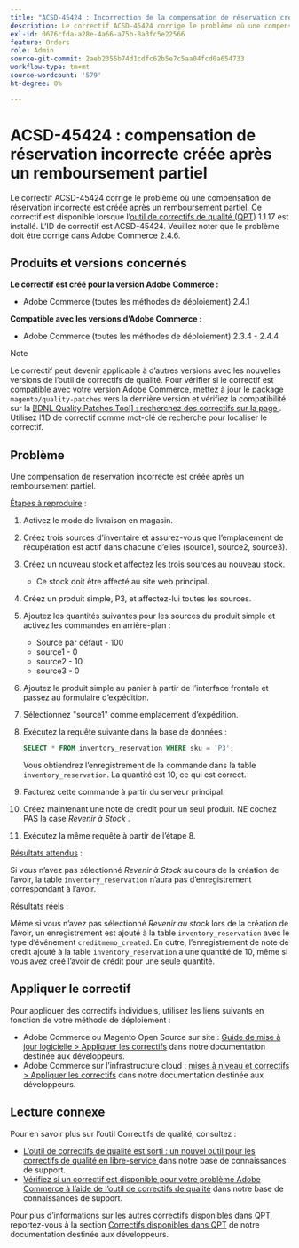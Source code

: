 ```yaml
---
title: "ACSD-45424 : Incorrection de la compensation de réservation créée après un remboursement partiel"
description: Le correctif ACSD-45424 corrige le problème où une compensation de réservation incorrecte est créée après un remboursement partiel. Ce correctif est disponible lorsque l’[outil de correctifs de qualité (QPT)](/help/announcements/adobe-commerce-announcements/magento-quality-patches-released-new-tool-to-self-serve-quality-patches.md) 1.1.17 est installé. L’ID de correctif est ACSD-45424. Veuillez noter que le problème doit être corrigé dans Adobe Commerce 2.4.6.
exl-id: 0676cfda-a28e-4a66-a75b-8a3fc5e22566
feature: Orders
role: Admin
source-git-commit: 2aeb2355b74d1cdfc62b5e7c5aa04fcd0a654733
workflow-type: tm+mt
source-wordcount: '579'
ht-degree: 0%

---
```


# ACSD-45424 : compensation de réservation incorrecte créée après un remboursement partiel

Le correctif ACSD-45424 corrige le problème où une compensation de réservation incorrecte est créée après un remboursement partiel. Ce correctif est disponible lorsque l’[outil de correctifs de qualité (QPT)](/help/announcements/adobe-commerce-announcements/magento-quality-patches-released-new-tool-to-self-serve-quality-patches.md) 1.1.17 est installé. L’ID de correctif est ACSD-45424. Veuillez noter que le problème doit être corrigé dans Adobe Commerce 2.4.6.

## Produits et versions concernés

**Le correctif est créé pour la version Adobe Commerce :**

* Adobe Commerce (toutes les méthodes de déploiement) 2.4.1

**Compatible avec les versions d’Adobe Commerce :**

* Adobe Commerce (toutes les méthodes de déploiement) 2.3.4 - 2.4.4

>[!NOTE]
>
>Le correctif peut devenir applicable à d’autres versions avec les nouvelles versions de l’outil de correctifs de qualité. Pour vérifier si le correctif est compatible avec votre version Adobe Commerce, mettez à jour le package `magento/quality-patches` vers la dernière version et vérifiez la compatibilité sur la [[!DNL Quality Patches Tool] : recherchez des correctifs sur la page ](https://experienceleague.adobe.com/tools/commerce-quality-patches/index.html). Utilisez l’ID de correctif comme mot-clé de recherche pour localiser le correctif.

## Problème

Une compensation de réservation incorrecte est créée après un remboursement partiel.

<u>Étapes à reproduire</u> :

1. Activez le mode de livraison en magasin.
1. Créez trois sources d’inventaire et assurez-vous que l’emplacement de récupération est actif dans chacune d’elles (source1, source2, source3).
1. Créez un nouveau stock et affectez les trois sources au nouveau stock.
   * Ce stock doit être affecté au site web principal.
1. Créez un produit simple, P3, et affectez-lui toutes les sources.
1. Ajoutez les quantités suivantes pour les sources du produit simple et activez les commandes en arrière-plan :
   * Source par défaut - 100
   * source1 - 0
   * source2 - 10
   * source3 - 0
1. Ajoutez le produit simple au panier à partir de l’interface frontale et passez au formulaire d’expédition.
1. Sélectionnez &quot;source1&quot; comme emplacement d’expédition.
1. Exécutez la requête suivante dans la base de données :

   ```sql
   SELECT * FROM inventory_reservation WHERE sku = 'P3';
   ```

   Vous obtiendrez l’enregistrement de la commande dans la table `inventory_reservation`. La quantité est 10, ce qui est correct.
1. Facturez cette commande à partir du serveur principal.
1. Créez maintenant une note de crédit pour un seul produit. NE cochez PAS la case *Revenir à Stock* .
1. Exécutez la même requête à partir de l’étape 8.

<u>Résultats attendus</u> :

Si vous n’avez pas sélectionné *Revenir à Stock* au cours de la création de l’avoir, la table `inventory_reservation` n’aura pas d’enregistrement correspondant à l’avoir.

<u>Résultats réels</u> :

Même si vous n’avez pas sélectionné *Revenir au stock* lors de la création de l’avoir, un enregistrement est ajouté à la table `inventory_reservation` avec le type d’événement `creditmemo_created`. En outre, l’enregistrement de note de crédit ajouté à la table `inventory_reservation` a une quantité de 10, même si vous avez créé l’avoir de crédit pour une seule quantité.

## Appliquer le correctif

Pour appliquer des correctifs individuels, utilisez les liens suivants en fonction de votre méthode de déploiement :

* Adobe Commerce ou Magento Open Source sur site : [Guide de mise à jour logicielle > Appliquer les correctifs](https://experienceleague.adobe.com/en/docs/commerce-operations/tools/quality-patches-tool/usage) dans notre documentation destinée aux développeurs.
* Adobe Commerce sur l’infrastructure cloud : [mises à niveau et correctifs > Appliquer les correctifs](https://experienceleague.adobe.com/en/docs/commerce-cloud-service/user-guide/develop/upgrade/apply-patches) dans notre documentation destinée aux développeurs.

## Lecture connexe

Pour en savoir plus sur l’outil Correctifs de qualité, consultez :

* [ L’outil de correctifs de qualité est sorti : un nouvel outil pour les correctifs de qualité en libre-service ](/help/announcements/adobe-commerce-announcements/magento-quality-patches-released-new-tool-to-self-serve-quality-patches.md) dans notre base de connaissances de support.
* [Vérifiez si un correctif est disponible pour votre problème Adobe Commerce à l’aide de l’outil de correctifs de qualité](/help/support-tools/patches-available-in-qpt-tool/check-patch-for-magento-issue-with-magento-quality-patches.md) dans notre base de connaissances de support.

Pour plus d’informations sur les autres correctifs disponibles dans QPT, reportez-vous à la section [Correctifs disponibles dans QPT](https://experienceleague.adobe.com/tools/commerce-quality-patches/index.html) de notre documentation destinée aux développeurs.
